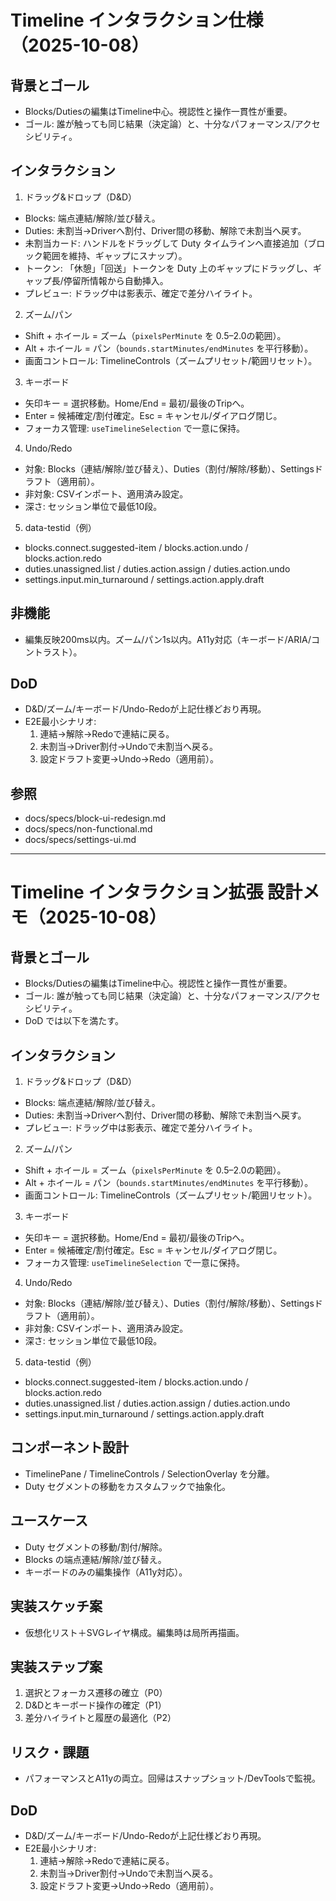 <!--
  docs/specs/timeline-interactions.md
  目的: タイムライン上の操作（D&D/ズーム/キーボード/履歴）の仕様を定義。
-->

# Timeline インタラクション仕様（2025-10-08）

## 背景とゴール
- Blocks/Dutiesの編集はTimeline中心。視認性と操作一貫性が重要。
- ゴール: 誰が触っても同じ結果（決定論）と、十分なパフォーマンス/アクセシビリティ。

## インタラクション
1) ドラッグ&ドロップ（D&D）
- Blocks: 端点連結/解除/並び替え。
- Duties: 未割当→Driverへ割付、Driver間の移動、解除で未割当へ戻す。
- 未割当カード: ハンドルをドラッグして Duty タイムラインへ直接追加（ブロック範囲を維持、ギャップにスナップ）。
- トークン: 「休憩」「回送」トークンを Duty 上のギャップにドラッグし、ギャップ長/停留所情報から自動挿入。
- プレビュー: ドラッグ中は影表示、確定で差分ハイライト。

2) ズーム/パン
- Shift + ホイール = ズーム（`pixelsPerMinute` を 0.5–2.0の範囲）。
- Alt + ホイール = パン（`bounds.startMinutes/endMinutes` を平行移動）。
- 画面コントロール: TimelineControls（ズームプリセット/範囲リセット）。

3) キーボード
- 矢印キー = 選択移動。Home/End = 最初/最後のTripへ。
- Enter = 候補確定/割付確定。Esc = キャンセル/ダイアログ閉じ。
- フォーカス管理: `useTimelineSelection` で一意に保持。

4) Undo/Redo
- 対象: Blocks（連結/解除/並び替え）、Duties（割付/解除/移動）、Settingsドラフト（適用前）。
- 非対象: CSVインポート、適用済み設定。
- 深さ: セッション単位で最低10段。

5) data-testid（例）
- blocks.connect.suggested-item / blocks.action.undo / blocks.action.redo
- duties.unassigned.list / duties.action.assign / duties.action.undo
- settings.input.min_turnaround / settings.action.apply.draft

## 非機能
- 編集反映200ms以内。ズーム/パン1s以内。A11y対応（キーボード/ARIA/コントラスト）。

## DoD
- D&D/ズーム/キーボード/Undo-Redoが上記仕様どおり再現。
- E2E最小シナリオ:
  1) 連結→解除→Redoで連結に戻る。
  2) 未割当→Driver割付→Undoで未割当へ戻る。
  3) 設定ドラフト変更→Undo→Redo（適用前）。

## 参照
- docs/specs/block-ui-redesign.md
- docs/specs/non-functional.md
- docs/specs/settings-ui.md

---

# Timeline インタラクション拡張 設計メモ（2025-10-08）

## 背景とゴール
- Blocks/Dutiesの編集はTimeline中心。視認性と操作一貫性が重要。
- ゴール: 誰が触っても同じ結果（決定論）と、十分なパフォーマンス/アクセシビリティ。
- DoD では以下を満たす。

## インタラクション
1) ドラッグ&ドロップ（D&D）
- Blocks: 端点連結/解除/並び替え。
- Duties: 未割当→Driverへ割付、Driver間の移動、解除で未割当へ戻す。
- プレビュー: ドラッグ中は影表示、確定で差分ハイライト。

2) ズーム/パン
- Shift + ホイール = ズーム（`pixelsPerMinute` を 0.5–2.0の範囲）。
- Alt + ホイール = パン（`bounds.startMinutes/endMinutes` を平行移動）。
- 画面コントロール: TimelineControls（ズームプリセット/範囲リセット）。

3) キーボード
- 矢印キー = 選択移動。Home/End = 最初/最後のTripへ。
- Enter = 候補確定/割付確定。Esc = キャンセル/ダイアログ閉じ。
- フォーカス管理: `useTimelineSelection` で一意に保持。

4) Undo/Redo
- 対象: Blocks（連結/解除/並び替え）、Duties（割付/解除/移動）、Settingsドラフト（適用前）。
- 非対象: CSVインポート、適用済み設定。
- 深さ: セッション単位で最低10段。

5) data-testid（例）
- blocks.connect.suggested-item / blocks.action.undo / blocks.action.redo
- duties.unassigned.list / duties.action.assign / duties.action.undo
- settings.input.min_turnaround / settings.action.apply.draft

## コンポーネント設計
- TimelinePane / TimelineControls / SelectionOverlay を分離。
- Duty セグメントの移動をカスタムフックで抽象化。

## ユースケース
- Duty セグメントの移動/割付/解除。
- Blocks の端点連結/解除/並び替え。
- キーボードのみの編集操作（A11y対応）。

## 実装スケッチ案
- 仮想化リスト＋SVGレイヤ構成。編集時は局所再描画。

## 実装ステップ案
1) 選択とフォーカス遷移の確立（P0）
2) D&Dとキーボード操作の確定（P1）
3) 差分ハイライトと履歴の最適化（P2）

## リスク・課題
- パフォーマンスとA11yの両立。回帰はスナップショット/DevToolsで監視。

## DoD
- D&D/ズーム/キーボード/Undo-Redoが上記仕様どおり再現。
- E2E最小シナリオ:
  1) 連結→解除→Redoで連結に戻る。
  2) 未割当→Driver割付→Undoで未割当へ戻る。
  3) 設定ドラフト変更→Undo→Redo（適用前）。

